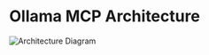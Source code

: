 # Ollama MCP Architecture 

![Architecture Diagram](https://github.com/user-attachments/assets/761796b1-1c4f-4a22-a483-33710717a463)
